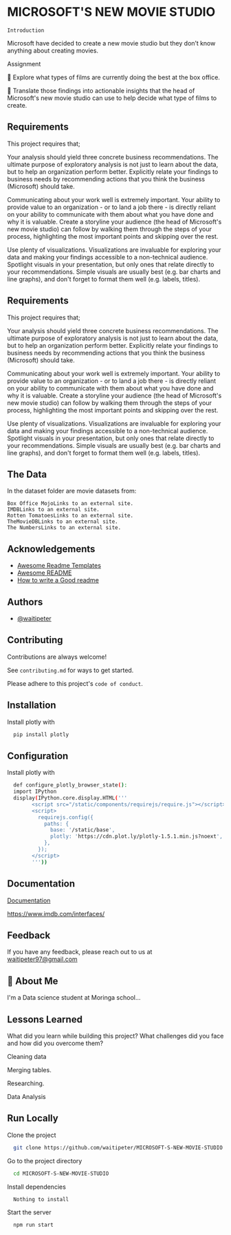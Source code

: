 
# MICROSOFT'S NEW MOVIE STUDIO
    Introduction

Microsoft have decided to create a new movie studio  but they don’t know anything about creating movies. 

Assignment


	Explore what types of films are currently doing the best at the box office. 

	Translate those findings into actionable insights that the head of Microsoft's new movie studio can use to help decide what type of films to create.

## Requirements
This project requires that;

Your analysis should yield three concrete business recommendations. The ultimate purpose of exploratory analysis is not just to learn about the data, but to help an organization perform better. Explicitly relate your findings to business needs by recommending actions that you think the business (Microsoft) should take.

Communicating about your work well is extremely important. Your ability to provide value to an organization - or to land a job there - is directly reliant on your ability to communicate with them about what you have done and why it is valuable. Create a storyline your audience (the head of Microsoft's new movie studio) can follow by walking them through the steps of your process, highlighting the most important points and skipping over the rest.

Use plenty of visualizations. Visualizations are invaluable for exploring your data and making your findings accessible to a non-technical audience. Spotlight visuals in your presentation, but only ones that relate directly to your recommendations. Simple visuals are usually best (e.g. bar charts and line graphs), and don't forget to format them well (e.g. labels, titles).
## Requirements
This project requires that;

Your analysis should yield three concrete business recommendations. The ultimate purpose of exploratory analysis is not just to learn about the data, but to help an organization perform better. Explicitly relate your findings to business needs by recommending actions that you think the business (Microsoft) should take.

Communicating about your work well is extremely important. Your ability to provide value to an organization - or to land a job there - is directly reliant on your ability to communicate with them about what you have done and why it is valuable. Create a storyline your audience (the head of Microsoft's new movie studio) can follow by walking them through the steps of your process, highlighting the most important points and skipping over the rest.

Use plenty of visualizations. Visualizations are invaluable for exploring your data and making your findings accessible to a non-technical audience. Spotlight visuals in your presentation, but only ones that relate directly to your recommendations. Simple visuals are usually best (e.g. bar charts and line graphs), and don't forget to format them well (e.g. labels, titles).
## The Data
In the dataset folder are movie datasets from:

    Box Office MojoLinks to an external site.
    IMDBLinks to an external site.
    Rotten TomatoesLinks to an external site.
    TheMovieDBLinks to an external site.
    The NumbersLinks to an external site.
## Acknowledgements

 - [Awesome Readme Templates](https://awesomeopensource.com/project/elangosundar/awesome-README-templates)
 - [Awesome README](https://github.com/matiassingers/awesome-readme)
 - [How to write a Good readme](https://bulldogjob.com/news/449-how-to-write-a-good-readme-for-your-github-project)


## Authors

- [@waitipeter](https://github.com/waitipeter)


## Contributing

Contributions are always welcome!

See `contributing.md` for ways to get started.

Please adhere to this project's `code of conduct`.


## Installation

Install plotly with

```bash
  pip install plotly
```
    
## Configuration
Install plotly with

```bash
  def configure_plotly_browser_state():
  import IPython
  display(IPython.core.display.HTML('''
        <script src="/static/components/requirejs/require.js"></script>
        <script>
          requirejs.config({
            paths: {
              base: '/static/base',
              plotly: 'https://cdn.plot.ly/plotly-1.5.1.min.js?noext',
            },
          });
        </script>
        '''))
```
## Documentation

[Documentation](https://linktodocumentation)

https://www.imdb.com/interfaces/

## Feedback

If you have any feedback, please reach out to us at waitipeter97@gmail.com


## 🚀 About Me
I'm a Data science student at Moringa school...


## Lessons Learned

What did you learn while building this project? What challenges did you face and how did you overcome them?

Cleaning data

Merging tables.

Researching.

Data Analysis
## Run Locally

Clone the project

```bash
  git clone https://github.com/waitipeter/MICROSOFT-S-NEW-MOVIE-STUDIO.git
```

Go to the project directory

```bash
  cd MICROSOFT-S-NEW-MOVIE-STUDIO
```

Install dependencies

```bash
  Nothing to install
```

Start the server

```bash
  npm run start
```

